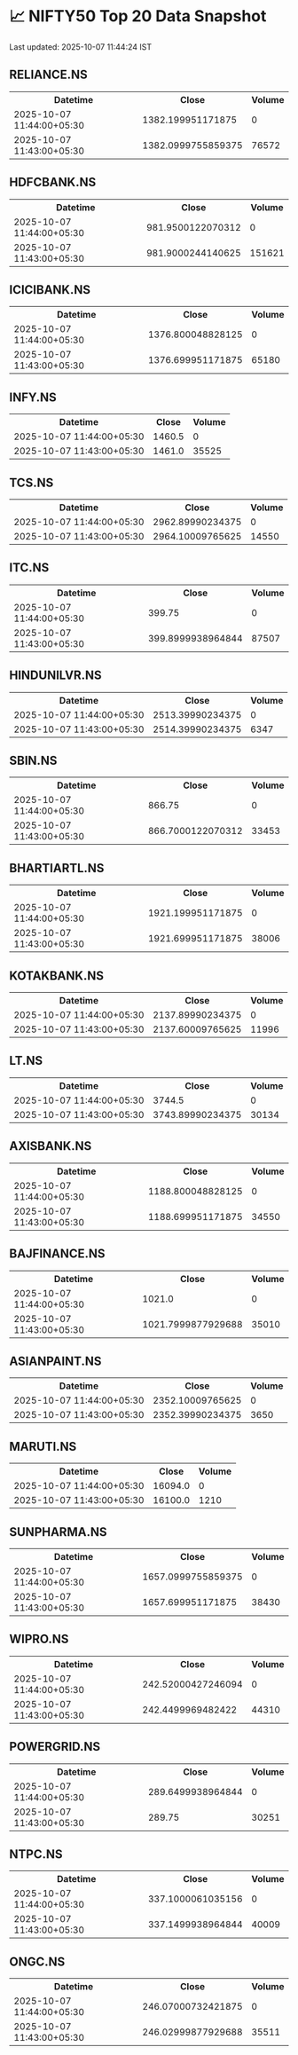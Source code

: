# 📈 NIFTY50 Top 20 Data Snapshot

Last updated: 2025-10-07 11:44:24 IST

## RELIANCE.NS

<table>
  <tr><th>Datetime</th><th>Close</th><th>Volume</th></tr>
  <tr><td>2025-10-07 11:44:00+05:30</td><td>1382.199951171875</td><td>0</td></tr>
  <tr><td>2025-10-07 11:43:00+05:30</td><td>1382.0999755859375</td><td>76572</td></tr>
</table>

## HDFCBANK.NS

<table>
  <tr><th>Datetime</th><th>Close</th><th>Volume</th></tr>
  <tr><td>2025-10-07 11:44:00+05:30</td><td>981.9500122070312</td><td>0</td></tr>
  <tr><td>2025-10-07 11:43:00+05:30</td><td>981.9000244140625</td><td>151621</td></tr>
</table>

## ICICIBANK.NS

<table>
  <tr><th>Datetime</th><th>Close</th><th>Volume</th></tr>
  <tr><td>2025-10-07 11:44:00+05:30</td><td>1376.800048828125</td><td>0</td></tr>
  <tr><td>2025-10-07 11:43:00+05:30</td><td>1376.699951171875</td><td>65180</td></tr>
</table>

## INFY.NS

<table>
  <tr><th>Datetime</th><th>Close</th><th>Volume</th></tr>
  <tr><td>2025-10-07 11:44:00+05:30</td><td>1460.5</td><td>0</td></tr>
  <tr><td>2025-10-07 11:43:00+05:30</td><td>1461.0</td><td>35525</td></tr>
</table>

## TCS.NS

<table>
  <tr><th>Datetime</th><th>Close</th><th>Volume</th></tr>
  <tr><td>2025-10-07 11:44:00+05:30</td><td>2962.89990234375</td><td>0</td></tr>
  <tr><td>2025-10-07 11:43:00+05:30</td><td>2964.10009765625</td><td>14550</td></tr>
</table>

## ITC.NS

<table>
  <tr><th>Datetime</th><th>Close</th><th>Volume</th></tr>
  <tr><td>2025-10-07 11:44:00+05:30</td><td>399.75</td><td>0</td></tr>
  <tr><td>2025-10-07 11:43:00+05:30</td><td>399.8999938964844</td><td>87507</td></tr>
</table>

## HINDUNILVR.NS

<table>
  <tr><th>Datetime</th><th>Close</th><th>Volume</th></tr>
  <tr><td>2025-10-07 11:44:00+05:30</td><td>2513.39990234375</td><td>0</td></tr>
  <tr><td>2025-10-07 11:43:00+05:30</td><td>2514.39990234375</td><td>6347</td></tr>
</table>

## SBIN.NS

<table>
  <tr><th>Datetime</th><th>Close</th><th>Volume</th></tr>
  <tr><td>2025-10-07 11:44:00+05:30</td><td>866.75</td><td>0</td></tr>
  <tr><td>2025-10-07 11:43:00+05:30</td><td>866.7000122070312</td><td>33453</td></tr>
</table>

## BHARTIARTL.NS

<table>
  <tr><th>Datetime</th><th>Close</th><th>Volume</th></tr>
  <tr><td>2025-10-07 11:44:00+05:30</td><td>1921.199951171875</td><td>0</td></tr>
  <tr><td>2025-10-07 11:43:00+05:30</td><td>1921.699951171875</td><td>38006</td></tr>
</table>

## KOTAKBANK.NS

<table>
  <tr><th>Datetime</th><th>Close</th><th>Volume</th></tr>
  <tr><td>2025-10-07 11:44:00+05:30</td><td>2137.89990234375</td><td>0</td></tr>
  <tr><td>2025-10-07 11:43:00+05:30</td><td>2137.60009765625</td><td>11996</td></tr>
</table>

## LT.NS

<table>
  <tr><th>Datetime</th><th>Close</th><th>Volume</th></tr>
  <tr><td>2025-10-07 11:44:00+05:30</td><td>3744.5</td><td>0</td></tr>
  <tr><td>2025-10-07 11:43:00+05:30</td><td>3743.89990234375</td><td>30134</td></tr>
</table>

## AXISBANK.NS

<table>
  <tr><th>Datetime</th><th>Close</th><th>Volume</th></tr>
  <tr><td>2025-10-07 11:44:00+05:30</td><td>1188.800048828125</td><td>0</td></tr>
  <tr><td>2025-10-07 11:43:00+05:30</td><td>1188.699951171875</td><td>34550</td></tr>
</table>

## BAJFINANCE.NS

<table>
  <tr><th>Datetime</th><th>Close</th><th>Volume</th></tr>
  <tr><td>2025-10-07 11:44:00+05:30</td><td>1021.0</td><td>0</td></tr>
  <tr><td>2025-10-07 11:43:00+05:30</td><td>1021.7999877929688</td><td>35010</td></tr>
</table>

## ASIANPAINT.NS

<table>
  <tr><th>Datetime</th><th>Close</th><th>Volume</th></tr>
  <tr><td>2025-10-07 11:44:00+05:30</td><td>2352.10009765625</td><td>0</td></tr>
  <tr><td>2025-10-07 11:43:00+05:30</td><td>2352.39990234375</td><td>3650</td></tr>
</table>

## MARUTI.NS

<table>
  <tr><th>Datetime</th><th>Close</th><th>Volume</th></tr>
  <tr><td>2025-10-07 11:44:00+05:30</td><td>16094.0</td><td>0</td></tr>
  <tr><td>2025-10-07 11:43:00+05:30</td><td>16100.0</td><td>1210</td></tr>
</table>

## SUNPHARMA.NS

<table>
  <tr><th>Datetime</th><th>Close</th><th>Volume</th></tr>
  <tr><td>2025-10-07 11:44:00+05:30</td><td>1657.0999755859375</td><td>0</td></tr>
  <tr><td>2025-10-07 11:43:00+05:30</td><td>1657.699951171875</td><td>38430</td></tr>
</table>

## WIPRO.NS

<table>
  <tr><th>Datetime</th><th>Close</th><th>Volume</th></tr>
  <tr><td>2025-10-07 11:44:00+05:30</td><td>242.52000427246094</td><td>0</td></tr>
  <tr><td>2025-10-07 11:43:00+05:30</td><td>242.4499969482422</td><td>44310</td></tr>
</table>

## POWERGRID.NS

<table>
  <tr><th>Datetime</th><th>Close</th><th>Volume</th></tr>
  <tr><td>2025-10-07 11:44:00+05:30</td><td>289.6499938964844</td><td>0</td></tr>
  <tr><td>2025-10-07 11:43:00+05:30</td><td>289.75</td><td>30251</td></tr>
</table>

## NTPC.NS

<table>
  <tr><th>Datetime</th><th>Close</th><th>Volume</th></tr>
  <tr><td>2025-10-07 11:44:00+05:30</td><td>337.1000061035156</td><td>0</td></tr>
  <tr><td>2025-10-07 11:43:00+05:30</td><td>337.1499938964844</td><td>40009</td></tr>
</table>

## ONGC.NS

<table>
  <tr><th>Datetime</th><th>Close</th><th>Volume</th></tr>
  <tr><td>2025-10-07 11:44:00+05:30</td><td>246.07000732421875</td><td>0</td></tr>
  <tr><td>2025-10-07 11:43:00+05:30</td><td>246.02999877929688</td><td>35511</td></tr>
</table>

